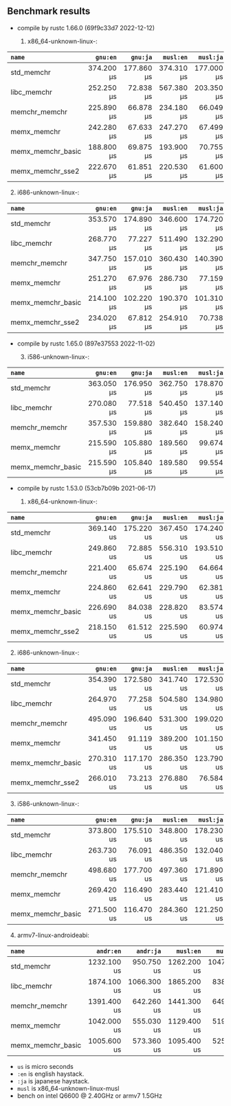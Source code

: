 ## Benchmark results

- compile by rustc 1.66.0 (69f9c33d7 2022-12-12)

  1. x86_64-unknown-linux-:

|         `name`          |  `gnu:en`   |  `gnu:ja`   |  `musl:en`  |  `musl:ja`  |
|:------------------------|------------:|------------:|------------:|------------:|
| std_memchr              |  374.200 µs |  177.860 µs |  374.310 µs |  177.000 µs |
| libc_memchr             |  252.250 µs |   72.838 µs |  567.380 µs |  203.350 µs |
| memchr_memchr           |  225.890 µs |   66.878 µs |  234.180 µs |   66.049 µs |
| memx_memchr             |  242.280 µs |   67.633 µs |  247.270 µs |   67.499 µs |
| memx_memchr_basic       |  188.800 µs |   69.875 µs |  193.900 µs |   70.755 µs |
| memx_memchr_sse2        |  222.670 µs |   61.851 µs |  220.530 µs |   61.600 µs |

  2. i686-unknown-linux-:

|         `name`          |  `gnu:en`   |  `gnu:ja`   |  `musl:en`  |  `musl:ja`  |
|:------------------------|------------:|------------:|------------:|------------:|
| std_memchr              |  353.570 µs |  174.890 µs |  346.600 µs |  174.720 µs |
| libc_memchr             |  268.770 µs |   77.227 µs |  511.490 µs |  132.290 µs |
| memchr_memchr           |  347.750 µs |  157.010 µs |  360.430 µs |  140.390 µs |
| memx_memchr             |  251.270 µs |   67.976 µs |  286.730 µs |   77.159 µs |
| memx_memchr_basic       |  214.100 µs |  102.220 µs |  190.370 µs |  101.310 µs |
| memx_memchr_sse2        |  234.020 µs |   67.812 µs |  254.910 µs |   70.738 µs |

- compile by rustc 1.65.0 (897e37553 2022-11-02)

  3. i586-unknown-linux-:

|         `name`          |  `gnu:en`   |  `gnu:ja`   |  `musl:en`  |  `musl:ja`  |
|:------------------------|------------:|------------:|------------:|------------:|
| std_memchr              |  363.050 µs |  176.950 µs |  362.750 µs |  178.870 µs |
| libc_memchr             |  270.080 µs |   77.518 µs |  540.450 µs |  137.140 µs |
| memchr_memchr           |  357.530 µs |  159.880 µs |  382.640 µs |  158.240 µs |
| memx_memchr             |  215.590 µs |  105.880 µs |  189.560 µs |   99.674 µs |
| memx_memchr_basic       |  215.590 µs |  105.840 µs |  189.580 µs |   99.554 µs |


- compile by rustc 1.53.0 (53cb7b09b 2021-06-17)

  1. x86_64-unknown-linux-:

|         `name`          |  `gnu:en`   |  `gnu:ja`   |  `musl:en`  |  `musl:ja`  |
|:------------------------|------------:|------------:|------------:|------------:|
| std_memchr              |  369.140 us |  175.220 us |  367.450 us |  174.240 us |
| libc_memchr             |  249.860 us |   72.885 us |  556.310 us |  193.510 us |
| memchr_memchr           |  221.400 us |   65.674 us |  225.190 us |   64.664 us |
| memx_memchr             |  224.860 us |   62.641 us |  229.790 us |   62.381 us |
| memx_memchr_basic       |  226.690 us |   84.038 us |  228.820 us |   83.574 us |
| memx_memchr_sse2        |  218.150 us |   61.512 us |  225.590 us |   60.974 us |

  2. i686-unknown-linux-:

|         `name`          |  `gnu:en`   |  `gnu:ja`   |  `musl:en`  |  `musl:ja`  |
|:------------------------|------------:|------------:|------------:|------------:|
| std_memchr              |  354.390 us |  172.580 us |  341.740 us |  172.530 us |
| libc_memchr             |  264.970 us |   77.258 us |  504.580 us |  134.980 us |
| memchr_memchr           |  495.090 us |  196.640 us |  531.300 us |  199.020 us |
| memx_memchr             |  341.450 us |   91.119 us |  389.200 us |  101.150 us |
| memx_memchr_basic       |  270.310 us |  117.170 us |  286.350 us |  123.790 us |
| memx_memchr_sse2        |  266.010 us |   73.213 us |  276.880 us |   76.584 us |

  3. i586-unknown-linux-:

|         `name`          |  `gnu:en`   |  `gnu:ja`   |  `musl:en`  |  `musl:ja`  |
|:------------------------|------------:|------------:|------------:|------------:|
| std_memchr              |  373.800 us |  175.510 us |  348.800 us |  178.230 us |
| libc_memchr             |  263.730 us |   76.091 us |  486.350 us |  132.040 us |
| memchr_memchr           |  498.680 us |  177.700 us |  497.360 us |  171.890 us |
| memx_memchr             |  269.420 us |  116.490 us |  283.440 us |  121.410 us |
| memx_memchr_basic       |  271.500 us |  116.470 us |  284.360 us |  121.250 us |

  4. armv7-linux-androideabi:

|         `name`          |  `andr:en`  |  `andr:ja`  |  `musl:en`  |  `musl:ja`  |
|:------------------------|------------:|------------:|------------:|------------:|
| std_memchr              | 1232.100 us |  950.750 us | 1262.200 us | 1047.500 us |
| libc_memchr             | 1874.100 us | 1066.300 us | 1865.200 us |  838.210 us |
| memchr_memchr           | 1391.400 us |  642.260 us | 1441.300 us |  649.600 us |
| memx_memchr             | 1042.000 us |  555.030 us | 1129.400 us |  519.740 us |
| memx_memchr_basic       | 1005.600 us |  573.360 us | 1095.400 us |  525.020 us |

- `us` is micro seconds
- `:en` is english haystack.
- `:ja` is japanese haystack.
- `musl` is x86_64-unknown-linux-musl
- bench on intel Q6600 @ 2.40GHz or armv7 1.5GHz
